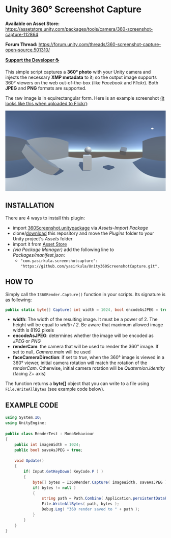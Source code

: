 # Unity 360° Screenshot Capture

**Available on Asset Store:** https://assetstore.unity.com/packages/tools/camera/360-screenshot-capture-112864

**Forum Thread:** https://forum.unity.com/threads/360-screenshot-capture-open-source.501310/

**[Support the Developer ☕](https://yasirkula.itch.io/unity3d)**

This simple script captures a **360° photo** with your Unity camera and injects the necessary **XMP metadata** to it; so the output image supports 360° viewers on the web out-of-the-box (like *Facebook* and *Flickr*). Both **JPEG** and **PNG** formats are supported.

The raw image is in equirectangular form. Here is an example screenshot [(it looks like this when uploaded to Flickr)](https://flic.kr/p/VPxPwY):

![screenshot](Images/360render.jpeg)

## INSTALLATION

There are 4 ways to install this plugin:

- import [360Screenshot.unitypackage](https://github.com/yasirkula/Unity360ScreenshotCapture/releases) via *Assets-Import Package*
- clone/[download](https://github.com/yasirkula/Unity360ScreenshotCapture/archive/master.zip) this repository and move the *Plugins* folder to your Unity project's *Assets* folder
- import it from [Asset Store](https://assetstore.unity.com/packages/tools/camera/360-screenshot-capture-112864)
- *(via Package Manager)* add the following line to *Packages/manifest.json*:
  - `"com.yasirkula.screenshotcapture": "https://github.com/yasirkula/Unity360ScreenshotCapture.git",`

## HOW TO

Simply call the `I360Render.Capture()` function in your scripts. Its signature is as following:

```csharp
public static byte[] Capture( int width = 1024, bool encodeAsJPEG = true, Camera renderCam = null, bool faceCameraDirection = true );
```

- **width**: The width of the resulting image. It must be a power of 2. The height will be equal to *width / 2*. Be aware that maximum allowed image width is 8192 pixels
- **encodeAsJPEG**: determines whether the image will be encoded as *JPEG* or *PNG*
- **renderCam**: the camera that will be used to render the 360° image. If set to null, *Camera.main* will be used
- **faceCameraDirection**: if set to *true*, when the 360° image is viewed in a 360° viewer, initial camera rotation will match the rotation of the *renderCam*. Otherwise, initial camera rotation will be *Quaternion.identity* (facing Z+ axis)

The function returns a **byte[]** object that you can write to a file using `File.WriteAllBytes` (see example code below).

## EXAMPLE CODE

```csharp
using System.IO;
using UnityEngine;

public class RenderTest : MonoBehaviour
{
	public int imageWidth = 1024;
	public bool saveAsJPEG = true;

	void Update()
	{
		if( Input.GetKeyDown( KeyCode.P ) )
		{
			byte[] bytes = I360Render.Capture( imageWidth, saveAsJPEG );
			if( bytes != null )
			{
				string path = Path.Combine( Application.persistentDataPath, "360render" + ( saveAsJPEG ? ".jpeg" : ".png" ) );
				File.WriteAllBytes( path, bytes );
				Debug.Log( "360 render saved to " + path );
			}
		}
	}
}
```
